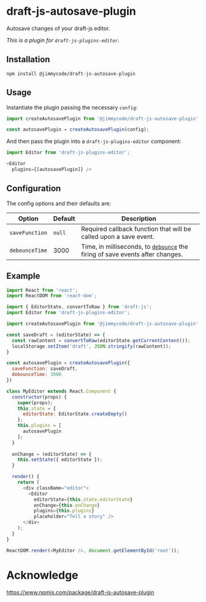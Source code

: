# draft-js-autosave-plugin
Autosave changes of your draft-js editor.

*This is a plugin for `draft-js-plugins-editor`.*

## Installation

```
npm install @jimmycode/draft-js-autosave-plugin
```

## Usage

Instantiate the plugin passing the necessary `config`:

```js
import createAutosavePlugin from '@jimmycode/draft-js-autosave-plugin';

const autosavePlugin = createAutosavePlugin(config);
```

And then pass the plugin into a `draft-js-plugins-editor` component:

```js
import Editor from 'draft-js-plugins-editor';

<Editor
  plugins={[autosavePlugin]} />
```

## Configuration

The config options and their defaults are:

| Option         | Default    | Description                                                                                                                                               | 
| -------------- | ---------- | --------------------------------------------------------------------------------------------------------------------------------------------------------  |
| `saveFunction` | `null`     | Required callback function that will be called upon a save event.                                                                                         |
| `debounceTime` | 3000       | Time, in milliseconds, to [`debounce`](https://css-tricks.com/the-difference-between-throttling-and-debouncing/) the firing of save events after changes. |

## Example

```js
import React from 'react';
import ReactDOM from 'react-dom';

import { EditorState, convertToRaw } from 'draft-js';
import Editor from 'draft-js-plugins-editor';

import createAutosavePlugin from '@jimmycode/draft-js-autosave-plugin';

const saveDraft = (editorState) => {
  const rawContent = convertToRaw(editorState.getCurrentContent());
  localStorage.setItem('draft', JSON.stringify(rawContent));
}

const autosavePlugin = createAutosavePlugin({
  saveFunction: saveDraft,
  debounceTime: 3000
})

class MyEditor extends React.Component {
  constructor(props) {
    super(props);
    this.state = {
      editorState: EditorState.createEmpty()
    };
    this.plugins = [
      autosavePlugin
    ];
  }
  
  onChange = (editorState) => {
    this.setState({ editorState });
  }

  render() {
    return (
      <div className="editor">
        <Editor
          editorState={this.state.editorState}
          onChange={this.onChange}
          plugins={this.plugins}
          placeholder="Tell a story" />
      </div>
    );
  }
}

ReactDOM.render(<MyEditor />, document.getElementById('root'));
```

# Acknowledge

https://www.npmjs.com/package/draft-js-autosave-plugin

